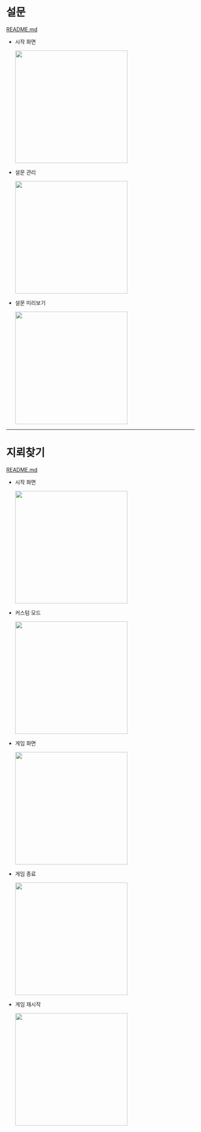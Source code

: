 # 설문

[README.md](./survey/README.md)

- 시작 화면

  <img src="./assets/Survey_Start.jpg" width="300"/>

- 설문 관리

  <img src="./assets/Survey_Create.jpg" width="300"/>

- 설문 미리보기

  <img src="./assets/Survey_Preview.jpg" width="300"/>


*****

# 지뢰찾기

[README.md](./minesweeper/README.md)

- 시작 화면

  <img src="./assets/MineSweeper_Start.jpg" width="300"/>

- 커스텀 모드

  <img src="./assets/MineSweeper_Custom.jpg" width="300"/>

- 게임 화면

  <img src="./assets/MineSweeper_Game.jpg" width="300"/>

- 게임 종료

  <img src="./assets/MineSweeper_GameOver.jpg" width="300"/>

- 게임 재시작

  <img src="./assets/MineSweeper_Restart.jpg" width="300"/>
